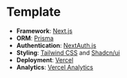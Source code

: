 # Template 

- **Framework**: [Next.js](https://nextjs.org/)
- **ORM**: [Prisma](https://prisma.io/)
- **Authentication**: [NextAuth.js](https://next-auth.js.org/)
- **Styling**: [Tailwind CSS](https://tailwindcss.com) and [Shadcn/ui](https://ui.shadcn.com/)
- **Deployment**: [Vercel](https://vercel.com)
- **Analytics**: [Vercel Analytics](https://vercel.com/analytics)